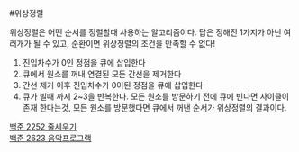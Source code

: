 #위상정렬

위상정렬은 어떤 순서를 정렬할때 사용하는 알고리즘이다. 
답은 정해진 1가지가 아닌 여러개가 될 수 있고, 순환이면 위상정렬의 조건을 만족할 수 없다! 

1. 진입차수가 0인 정점을 큐에 삽입한다
2. 큐에서 원소를 꺼내 연결된 모든 간선을 제거한다
3. 간선 제거 이후 진입차수가 0이된 정점을 큐에 삽입한다
4. 큐가 빌때 까지 2~3을 반복한다. 
모든 원소를 방문하기 전에 큐에 빈다면 사이클이 존재 한다는것, 
모든 원소를 방문했다면 큐에서 꺼낸 순서가 위상정렬의 결과이다.

[백준 2252 줄세우기](https://gist.github.com/theSUNYOUNG/2cd746f3085227a692b17a3cf2f48aac)  
[백준 2623 음악프로그램](https://gist.github.com/theSUNYOUNG/3a8c9c9c024ecd757720ce885c2d04f0)  
